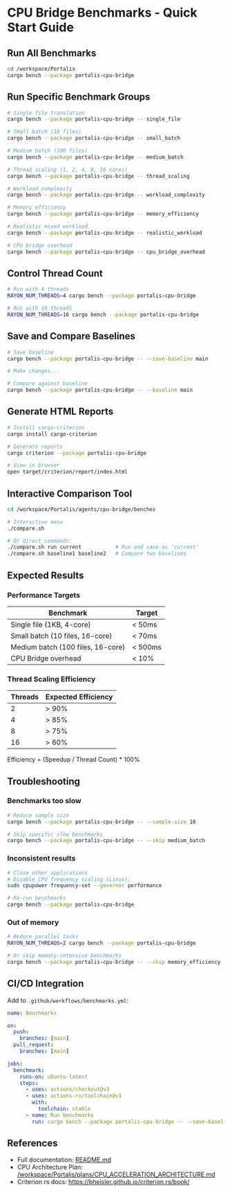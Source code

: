 # CPU Bridge Benchmarks - Quick Start Guide

## Run All Benchmarks

```bash
cd /workspace/Portalis
cargo bench --package portalis-cpu-bridge
```

## Run Specific Benchmark Groups

```bash
# Single file translation
cargo bench --package portalis-cpu-bridge -- single_file

# Small batch (10 files)
cargo bench --package portalis-cpu-bridge -- small_batch

# Medium batch (100 files)
cargo bench --package portalis-cpu-bridge -- medium_batch

# Thread scaling (1, 2, 4, 8, 16 cores)
cargo bench --package portalis-cpu-bridge -- thread_scaling

# Workload complexity
cargo bench --package portalis-cpu-bridge -- workload_complexity

# Memory efficiency
cargo bench --package portalis-cpu-bridge -- memory_efficiency

# Realistic mixed workload
cargo bench --package portalis-cpu-bridge -- realistic_workload

# CPU bridge overhead
cargo bench --package portalis-cpu-bridge -- cpu_bridge_overhead
```

## Control Thread Count

```bash
# Run with 4 threads
RAYON_NUM_THREADS=4 cargo bench --package portalis-cpu-bridge

# Run with 16 threads
RAYON_NUM_THREADS=16 cargo bench --package portalis-cpu-bridge
```

## Save and Compare Baselines

```bash
# Save baseline
cargo bench --package portalis-cpu-bridge -- --save-baseline main

# Make changes...

# Compare against baseline
cargo bench --package portalis-cpu-bridge -- --baseline main
```

## Generate HTML Reports

```bash
# Install cargo-criterion
cargo install cargo-criterion

# Generate reports
cargo criterion --package portalis-cpu-bridge

# View in browser
open target/criterion/report/index.html
```

## Interactive Comparison Tool

```bash
cd /workspace/Portalis/agents/cpu-bridge/benches

# Interactive menu
./compare.sh

# Or direct commands:
./compare.sh run current           # Run and save as 'current'
./compare.sh baseline1 baseline2   # Compare two baselines
```

## Expected Results

### Performance Targets

| Benchmark | Target |
|-----------|--------|
| Single file (1KB, 4-core) | < 50ms |
| Small batch (10 files, 16-core) | < 70ms |
| Medium batch (100 files, 16-core) | < 500ms |
| CPU Bridge overhead | < 10% |

### Thread Scaling Efficiency

| Threads | Expected Efficiency |
|---------|-------------------|
| 2 | > 90% |
| 4 | > 85% |
| 8 | > 75% |
| 16 | > 60% |

Efficiency = (Speedup / Thread Count) * 100%

## Troubleshooting

### Benchmarks too slow

```bash
# Reduce sample size
cargo bench --package portalis-cpu-bridge -- --sample-size 10

# Skip specific slow benchmarks
cargo bench --package portalis-cpu-bridge -- --skip medium_batch
```

### Inconsistent results

```bash
# Close other applications
# Disable CPU frequency scaling (Linux):
sudo cpupower frequency-set --governor performance

# Re-run benchmarks
cargo bench --package portalis-cpu-bridge
```

### Out of memory

```bash
# Reduce parallel tasks
RAYON_NUM_THREADS=2 cargo bench --package portalis-cpu-bridge

# Or skip memory-intensive benchmarks
cargo bench --package portalis-cpu-bridge -- --skip memory_efficiency
```

## CI/CD Integration

Add to `.github/workflows/benchmarks.yml`:

```yaml
name: Benchmarks

on:
  push:
    branches: [main]
  pull_request:
    branches: [main]

jobs:
  benchmark:
    runs-on: ubuntu-latest
    steps:
      - uses: actions/checkout@v3
      - uses: actions-rs/toolchain@v1
        with:
          toolchain: stable
      - name: Run benchmarks
        run: cargo bench --package portalis-cpu-bridge -- --save-baseline ci
```

## References

- Full documentation: [README.md](./README.md)
- CPU Architecture Plan: [/workspace/Portalis/plans/CPU_ACCELERATION_ARCHITECTURE.md](/workspace/Portalis/plans/CPU_ACCELERATION_ARCHITECTURE.md)
- Criterion.rs docs: https://bheisler.github.io/criterion.rs/book/
